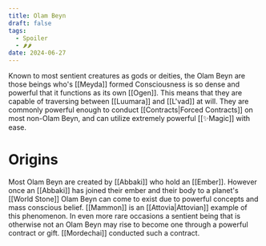 ```yaml
---
title: Olam Beyn
draft: false
tags:
  - Spoiler
  - 🌶🌶
date: 2024-06-27
---
```

Known to most sentient creatures as gods or deities, the Olam Beyn are those beings who's [[Meyda]] formed Consciousness is so dense and powerful that it functions as its own [[Ogen]]. This means that they are capable of traversing between [[Luumara]] and [[L'vad]] at will. They are commonly powerful enough to conduct [[Contracts|Forced Contracts]] on most non-Olam Beyn, and can utilize extremely powerful [[✨Magic]] with ease. 
# Origins
Most Olam Beyn are created by [[Abbaki]] who hold an [[Ember]]. However once an [[Abbaki]] has joined their ember and their body to a planet's [[World Stone]] Olam Beyn can come to exist due to powerful concepts and mass conscious belief. [[Mammon]] is an [[Attovia|Attovian]] example of this phenomenon. In even more rare occasions a sentient being that is otherwise not an Olam Beyn may rise to become one through a powerful contract or gift. [[Mordechai]] conducted such a contract.
